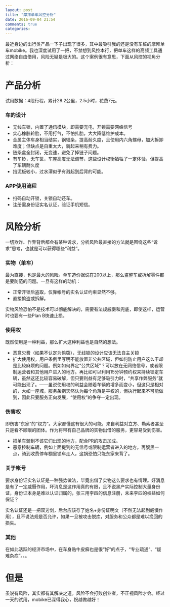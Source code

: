 ```yaml
---
layout: post
title: "摩拜单车风控分析"
date: 2016-09-04 21:54
comments: true
categories: 
---
```


最近身边的出行类产品一下子出现了很多，其中最吸引我的还是没有车桩的摩拜单车mobike。我也深度试用了一把，不禁想到风控本行，把单车这样的高频工具通过网络自由借用，风险无疑是极大的。这个案例很有意思，下面从风控的视角分析：

# 产品分析

试用数据：4段行程，累计28.2公里，2.5小时，花费7元。

### 车的设计

- 无线车锁，内置了通讯模块，即需要充电，开锁需要网络信号
- 实心橡胶轮胎，不用打气，不怕扎胎，大大降低维护成本。
- 金属主体车身相当结实，钢辐条，提高耐久度，且使用内六角螺母，加大拆卸难度；但缺点是自重太大，骑起来稍有费力。
- 链条盒全封闭，无变速，避免了掉链子问题。
- 有车铃，无车筐，车座高度无法调节，这些设计权衡牺牲了一定体验，但提高了车辆耐久度
- 挡泥板较小，过水潭似乎有溅起到后背的可能。

### APP使用流程

- 扫码自动开锁，关锁自动还车。
- 注册需身份证实名认证，验证手机短信。

# 风险分析

一切欺诈、作弊背后都会有某种诉求，分析风险最直接的方法就是围绕这些“诉求”思考，也就是可以获得哪些“利益”。

### 实物（单车）

最为直接，也是最大的风险。单车造价据说在200以上，那么盗整车或拆解零件都是要防范的问题。一旦有这样的动机：

  - 正常开锁后盗取，仅靠帐号的实名认证约束显然不够。
  - 直接偷盗或拆解。

实物风险恐怕不是技术可以彻底解决的，需要有法规威慑和兜底，即使这样，运营时也要有一些Plan B快速止损。

### 使用权

既然使用是一种利益，那么扩大这种利益也是自然的想法。

  - 恶意欠费（如果不认定为偷窃），无线锁的设计应该无法自主关锁
  - 扩大使用权，用户条例里写明不能放置非公共区域，但如何防止用户这么干却是比较麻烦的问题。例如如何界定“公共区域”？可以放在无网络信号，或者限制运营者和其他用户进入的地方。再比如可以利用15分钟预约权来持续锁定车辆，虽然这还比较容易破解，但只要利益有足够吸引力时，“共享作弊服务”就可能出现了。——虽说使用权的利益会随着车辆的增多而变小，但这只是相对的，大如一座城，服务条例天然认为每个角落是平权的，但执行起来不可能做到，因此只要服务正向发展，“使用权”的争夺一定出现。

### 伤害权
 即伤害“东家”的“权力”。大家都懂这有很大的可能，来自利益对立方、勒索者甚至只是看不顺眼的团体。作为将带有自己品牌的实物出借的服务，更容易受到伤害。 

  - 把单车骑到不该它们出现的地方，配合PR的攻击加成。
  - 恶意控制车辆，例如上面提到的无信号或限制运营者进入的地方。再腹黑一点，骑到收费停车棚里锁车走人，这锅恐怕只能东家来背了。

### 关于帐号

要求身份证实名认证是一种强势做法，毕竟出借了实物这么要求也有情理。好消息是有了一定威慑作用，坏消息是这作用真的有限，且不说黑产实际控制大量身份证，身份证本身是难以认证归属的，张三用李四的信息注册，未来李四的权益如何保证？

实名认证还是一把双刃剑，后台应该存了姓名+身份证明文（不然无法起到威慑作用），且不说法规是否允许，如果一旦被攻击脱库，对服务和公众都是难以挽回的损失。

### 其他

在如此活跃的经济市场中，在车身贴牛皮癣也是很“好”的点子，“专业疏通”、“疑难杂症”。。。

# 但是

虽说有风险，其实都有其解决之道。风险不会打败创业者，不正视风险才会。经过一天的试用，mobike已深得我心，祝越做越好！
